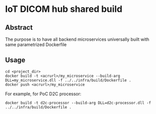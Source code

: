 # IoT DICOM hub shared build
## Abstract
The purpose is to have all backend microservices universally built with same parametrized Dockerfile
## Usage
````
cd <project_dir>
docker build -t <acrurl>/my_microservice --build-arg DLL=my_microservice.dll -f ../../infra/build/Dockerfile .
docker push <acrurl>/my_microservice
````

For example, for PoC D2C processor:
````
docker build -t d2c-processor --build-arg DLL=d2c-processor.dll -f ../../infra/build/Dockerfile .
````